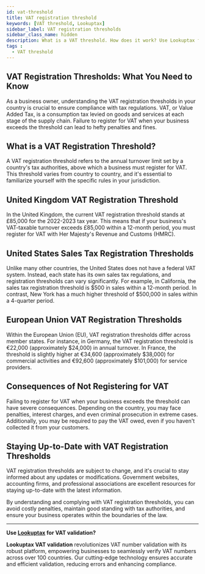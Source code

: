 ```yaml
---
id: vat-threshold
title: VAT registration threshold
keywords: [VAT threshold, Lookuptax]
sidebar_label: VAT registration thresholds
sidebar_class_name: hidden
description: What is a VAT threshold. How does it work? Use Lookuptax for hassle-free validation of VAT numbers.
tags : 
  - VAT threshold
---
```



## VAT Registration Thresholds: What You Need to Know

As a business owner, understanding the VAT registration thresholds in your country is crucial to ensure compliance with tax regulations. VAT, or Value Added Tax, is a consumption tax levied on goods and services at each stage of the supply chain. Failure to register for VAT when your business exceeds the threshold can lead to hefty penalties and fines.


## What is a VAT Registration Threshold?

A VAT registration threshold refers to the annual turnover limit set by a country's tax authorities, above which a business must register for VAT. This threshold varies from country to country, and it's essential to familiarize yourself with the specific rules in your jurisdiction.

## United Kingdom VAT Registration Threshold

In the United Kingdom, the current VAT registration threshold stands at £85,000 for the 2022-2023 tax year. This means that if your business's VAT-taxable turnover exceeds £85,000 within a 12-month period, you must register for VAT with Her Majesty's Revenue and Customs (HMRC).

## United States Sales Tax Registration Thresholds

Unlike many other countries, the United States does not have a federal VAT system. Instead, each state has its own sales tax regulations, and registration thresholds can vary significantly. For example, in California, the sales tax registration threshold is $500 in sales within a 12-month period. In contrast, New York has a much higher threshold of $500,000 in sales within a 4-quarter period.

## European Union VAT Registration Thresholds

Within the European Union (EU), VAT registration thresholds differ across member states. For instance, in Germany, the VAT registration threshold is €22,000 (approximately $24,000) in annual turnover. In France, the threshold is slightly higher at €34,600 (approximately $38,000) for commercial activities and €92,600 (approximately $101,000) for service providers.

## Consequences of Not Registering for VAT

Failing to register for VAT when your business exceeds the threshold can have severe consequences. Depending on the country, you may face penalties, interest charges, and even criminal prosecution in extreme cases. Additionally, you may be required to pay the VAT owed, even if you haven't collected it from your customers.

## Staying Up-to-Date with VAT Registration Thresholds

VAT registration thresholds are subject to change, and it's crucial to stay informed about any updates or modifications. Government websites, accounting firms, and professional associations are excellent resources for staying up-to-date with the latest information.

By understanding and complying with VAT registration thresholds, you can avoid costly penalties, maintain good standing with tax authorities, and ensure your business operates within the boundaries of the law.


----
**Use [Lookuptax](https://lookuptax.com/) for VAT validation?**

**Lookuptax VAT validation** revolutionizes VAT number validation with its robust platform, empowering businesses to seamlessly verify VAT numbers across over 100 countries. Our cutting-edge technology ensures accurate and efficient validation, reducing errors and enhancing compliance.
